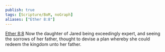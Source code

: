 ```yaml
---
publish: true
tags: [Scripture/BoM, noGraph]
aliases: ["Ether 8:8"]
---
```

[Ether 8:8](https://churchofjesuschrist.org/study/scriptures/bofm/ether/8?lang=eng&id=p8#p8) Now the daughter of Jared being exceedingly expert, and seeing the sorrows of her father, thought to devise a plan whereby she could redeem the kingdom unto her father.
